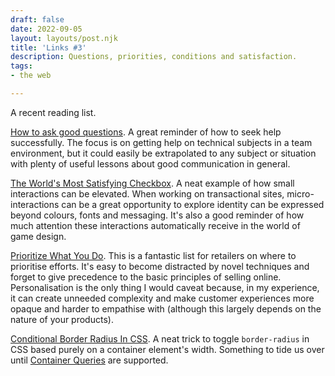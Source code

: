 ```yaml
---
draft: false
date: 2022-09-05
layout: layouts/post.njk
title: 'Links #3'
description: Questions, priorities, conditions and satisfaction.
tags:
- the web

---
```

A recent reading list.

[How to ask good questions](https://jvns.ca/blog/good-questions/). A great reminder of how to seek help successfully. The focus is on getting help on technical subjects in a team environment, but it could easily be extrapolated to any subject or situation with plenty of useful lessons about good communication in general.

[The World's Most Satisfying Checkbox](https://www.andy.works/words/the-most-satisfying-checkbox). A neat example of how small interactions can be elevated. When working on transactional sites, micro-interactions can be a great opportunity to explore identity can be expressed beyond colours, fonts and messaging. It's also a good reminder of how much attention these interactions automatically receive in the world of game design.

[Prioritize What You Do](https://blog.minethatdata.com/2022/05/prioritize-what-you-do.html). This is a fantastic list for retailers on where to prioritise efforts. It's easy to become distracted by novel techniques and forget to give precedence to the basic principles of selling online. Personalisation is the only thing I would caveat because, in my experience, it can create unneeded complexity and make customer experiences more opaque and harder to empathise with (although this largely depends on the nature of your products).

[Conditional Border Radius In CSS](https://ishadeed.com/article/conditional-border-radius/). A neat trick to toggle `border-radius` in CSS based purely on a container element's width. Something to tide us over until [Container Queries](https://developer.mozilla.org/en-US/docs/Web/CSS/CSS_Container_Queries) are supported.
